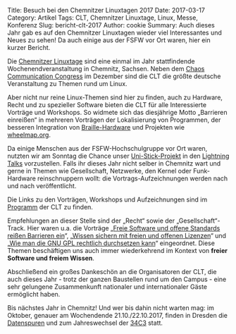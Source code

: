 Title: Besuch bei den Chemnitzer Linuxtagen 2017
Date: 2017-03-17
Category: Artikel
Tags: CLT, Chemnitzer Linuxtage, Linux, Messe, Konferenz
Slug: bericht-clt-2017
Author: cookie
Summary: Auch dieses Jahr gab es auf den Chemnitzer Linuxtagen wieder viel Interessantes und Neues zu sehen! Da auch einige aus der FSFW vor Ort waren, hier ein kurzer Bericht.

Die [Chemnitzer Linuxtage][clt] sind eine einmal im Jahr stattfindende
Wochenendveranstaltung in Chemnitz, Sachsen. Neben dem [Chaos Communication
Congress][ccc] im Dezember sind die CLT die größte deutsche
Veranstaltung zu Themen rund um Linux.

Aber nicht nur reine Linux-Themen sind hier zu
finden, auch zu Hardware, Recht und zu spezieller Software bieten die CLT für
alle Interessierte Vorträge und Workshops. So widmete sich das diesjährige Motto
„Barrieren einreißen“ in mehreren Vorträgen der Lokalisierung von Programmen,
der besseren Integration von [Braille-Hardware][braille] und Projekten wie
[wheelmap.org][wheelmap].

Da einige Menschen aus der FSFW-Hochschulgruppe vor Ort waren, nutzten wir am
Sonntag die Chance unser [Uni-Stick-Projekt][lt-unistick] in
den [Lightning Talks][lt] vorzustellen. Falls ihr dieses Jahr nicht selber
in Chemnitz wart und gerne in Themen wie Gesellschaft, Netzwerke, den Kernel oder
Funk-Hardware reinschnuppern wollt: die Vortrags-Aufzeichnungen werden nach und nach
veröffentlicht.

Die Links zu den Vorträgen, Workshops und Aufzeichnungen sind im
[Programm][clt-programm] der CLT zu finden.

Empfehlungen an dieser Stelle sind der „Recht“ sowie der
„Gesellschaft“-Track. Hier waren u.a. die Vorträge „[Freie
Software und offene Standards reißen Barrieren ein][1]“, „[Wissen sichern mit freien und offenen Lizenzen][2]“ und „[Wie man die GNU GPL rechtlich durchsetzen kann][3]“ eingeordnet.
Diese Themen beschäftigen uns auch immer wiederkehrend im Kontext von **freier
Software und freiem Wissen**.

Abschließend ein großes Dankeschön an die Organisatoren der CLT, die auch dieses
Jahr - trotz der ganzen Baustellen rund um den Campus - eine sehr gelungene
Zusammenkunft nationaler und internationaler Gäste ermöglicht haben.

Bis nächstes Jahr in Chemnitz! Und wer bis dahin nicht warten mag: im Oktober,
genauer am Wochendende 21.10./22.10.2017, finden in Dresden die [Datenspuren][ds]
und zum Jahreswechsel der [34C3][ccc] statt.


[clt]: https://chemnitzer.linux-tage.de/2017/en
[ccc]: https://events.ccc.de/congress/
[ds]: https://datenspuren.de/2017/
[wheelmap]: https://wheelmap.org
[braille]: https://de.wikipedia.org/wiki/Brailleschrift
[1]: https://chemnitzer.linux-tage.de/2017/de/programm/beitrag/182
[2]: https://chemnitzer.linux-tage.de/2017/de/programm/beitrag/260
[3]: https://chemnitzer.linux-tage.de/2017/de/programm/beitrag/311
[lt-unistick]: https://chemnitzer.linux-tage.de/2017/de/programm/beitrag/422
[lt]: https://chemnitzer.linux-tage.de/2017/de/addons/projektkueche
[clt-programm]: https://chemnitzer.linux-tage.de/2017/de/programm
